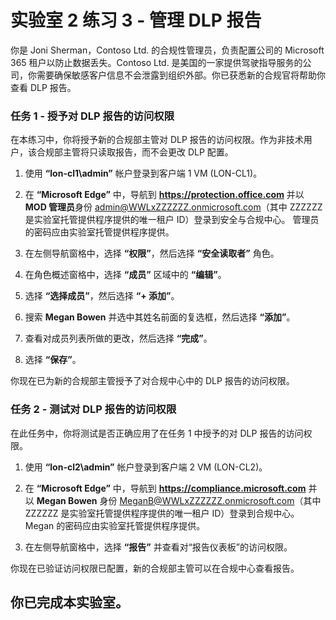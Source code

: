﻿# 实验室 2 练习 3 - 管理 DLP 报告

你是 Joni Sherman，Contoso Ltd. 的合规性管理员，负责配置公司的 Microsoft 365 租户以防止数据丢失。Contoso Ltd. 是美国的一家提供驾驶指导服务的公司，你需要确保敏感客户信息不会泄露到组织外部。你已获悉新的合规官将帮助你查看 DLP 报告。

### 任务 1 - 授予对 DLP 报告的访问权限

在本练习中，你将授予新的合规部主管对 DLP 报告的访问权限。作为非技术用户，该合规部主管将只读取报告，而不会更改 DLP 配置。

1. 使用 **“lon-cl1\admin”** 帐户登录到客户端 1 VM (LON-CL1)。

2. 在 **“Microsoft Edge”** 中，导航到 **https://protection.office.com** 并以 **MOD 管理员**身份 admin@WWLxZZZZZZ.onmicrosoft.com（其中 ZZZZZZ 是实验室托管提供程序提供的唯一租户 ID）登录到安全与合规中心。  管理员的密码应由实验室托管提供程序提供。

3. 在左侧导航窗格中，选择 **“权限”**，然后选择 **“安全读取者”** 角色。

4. 在角色概述窗格中，选择 **“成员”** 区域中的 **“编辑”**。

5. 选择 **“选择成员”**，然后选择 **“+ 添加”**。

6. 搜索 **Megan Bowen** 并选中其姓名前面的复选框，然后选择 **“添加”**。

7. 查看对成员列表所做的更改，然后选择 **“完成”**。

8. 选择 **“保存”**。

你现在已为新的合规部主管授予了对合规中心中的 DLP 报告的访问权限。

### 任务 2 - 测试对 DLP 报告的访问权限

在此任务中，你将测试是否正确应用了在任务 1 中授予的对 DLP 报告的访问权限。

1. 使用 **“lon-cl2\admin”** 帐户登录到客户端 2 VM (LON-CL2)。

2. 在 **“Microsoft Edge”** 中，导航到 **https://compliance.microsoft.com** 并以 **Megan Bowen** 身份 MeganB@WWLxZZZZZZ.onmicrosoft.com（其中 ZZZZZZ 是实验室托管提供程序提供的唯一租户 ID）登录到合规中心。  Megan 的密码应由实验室托管提供程序提供。

3. 在左侧导航窗格中，选择 **“报告”** 并查看对“报告仪表板”的访问权限。

你现在已验证访问权限已配置，新的合规部主管可以在合规中心查看报告。

## 你已完成本实验室。